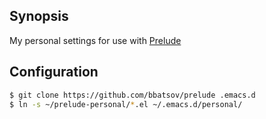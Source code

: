## Synopsis

My personal settings for use with [Prelude](https://github.com/bbatsov/prelude)

## Configuration

```bash
$ git clone https://github.com/bbatsov/prelude .emacs.d
$ ln -s ~/prelude-personal/*.el ~/.emacs.d/personal/
```
